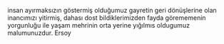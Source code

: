 insan ayırmaksızın göstermiş olduğumuz gayretin geri dönüşlerine olan inancımızı yitirmiş, dahası dost bildiklerimizden fayda görememenin yorgunluğu ile yaşam mehrinin orta yerine yığılmıs oldugumuz malumunuzdur.  Ersoy